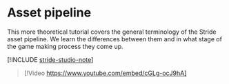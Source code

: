 # Asset pipeline

This more theoretical tutorial covers the general terminology of the Stride asset pipeline. We learn the differences between them and in what stage of the game making process they come up.

[!INCLUDE [stride-studio-note](../../includes/game-studio-xenko-note.md)]

> [!Video https://www.youtube.com/embed/cGLg-ocJ9hA]